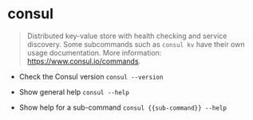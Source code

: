 # consul
> Distributed key-value store with health checking and service discovery.
> Some subcommands such as `consul kv` have their own usage documentation.
> More information: <https://www.consul.io/commands>.

- Check the Consul version
`consul --version`

- Show general help
`consul --help`

- Show help for a sub-command
`consul {{sub-command}} --help`
